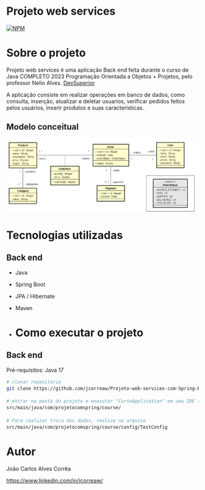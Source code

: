 # Projeto web services
[![NPM](https://img.shields.io/npm/l/react)](https://github.com/jcorreaw/Projeto-web-services-com-Spring-Boot-e-JPA-Hibernate/blob/main/LICENSE) 

# Sobre o projeto
Projeto web services é uma aplicação Back end feita durante o curso de Java COMPLETO 2023 Programação Orientada a Objetos + Projetos, pelo professor Nelio Alves. [DevSuperior](https://devsuperior.com.br/ "Site da DevSuperior")

A aplicação consiste em realizar operações em banco de dados, como consulta, inserção, atualizar e deletar usuarios, verificar pedidos feitos pelos usuários, inserir produtos e suas características.

## Modelo conceitual
![Modelo Conceitual](https://github.com/jcorreaw/Projeto-web-services-com-Spring-Boot-e-JPA-Hibernate/blob/main/modelo-conceitual.png)

# Tecnologias utilizadas
## Back end
- Java
- Spring Boot
- JPA / Hibernate
- Maven

- # Como executar o projeto

## Back end
Pré-requisitos: Java 17

```bash
# clonar repositório
git clone https://github.com/jcorreaw/Projeto-web-services-com-Spring-Boot-e-JPA-Hibernate.git

# entrar na pasta do projeto e executar "CursoApplication" em uma IDE (Para fins de estudos, banco de dados utilizado H2 para testes)
src/main/java/com/projetocomspring/course/

# Para realizar troca dos dados, realize no arquivo
src/main/java/com/projetocomspring/course/config/TestConfig

```

# Autor

João Carlos Alves Corrêa

https://www.linkedin.com/in/jcorreaw/
